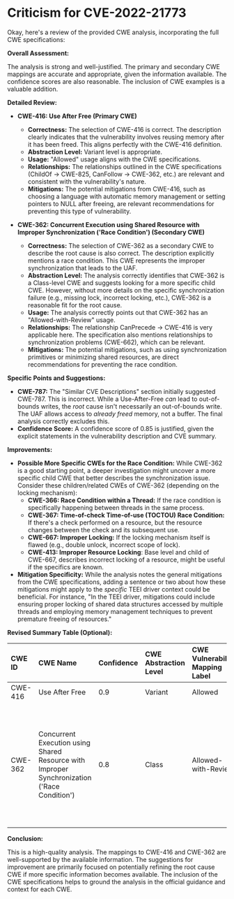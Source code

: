 # Criticism for CVE-2022-21773

Okay, here's a review of the provided CWE analysis, incorporating the full CWE specifications:

**Overall Assessment:**

The analysis is strong and well-justified. The primary and secondary CWE mappings are accurate and appropriate, given the information available. The confidence scores are also reasonable. The inclusion of CWE examples is a valuable addition.

**Detailed Review:**

*   **CWE-416: Use After Free (Primary CWE)**

    *   **Correctness:**  The selection of CWE-416 is correct. The description clearly indicates that the vulnerability involves reusing memory after it has been freed. This aligns perfectly with the CWE-416 definition.
    *   **Abstraction Level:** Variant level is appropriate.
    *   **Usage:**  "Allowed" usage aligns with the CWE specifications.
    *   **Relationships:**  The relationships outlined in the CWE specifications (ChildOf -> CWE-825, CanFollow -> CWE-362, etc.) are relevant and consistent with the vulnerability's nature.
    *   **Mitigations:**  The potential mitigations from CWE-416, such as choosing a language with automatic memory management or setting pointers to NULL after freeing, are relevant recommendations for preventing this type of vulnerability.
*   **CWE-362: Concurrent Execution using Shared Resource with Improper Synchronization ('Race Condition') (Secondary CWE)**

    *   **Correctness:** The selection of CWE-362 as a secondary CWE to describe the root cause is also correct. The description explicitly mentions a race condition. This CWE represents the improper synchronization that leads to the UAF.
    *   **Abstraction Level:** The analysis correctly identifies that CWE-362 is a Class-level CWE and suggests looking for a more specific child CWE.  However, without more details on the specific synchronization failure (e.g., missing lock, incorrect locking, etc.), CWE-362 is a reasonable fit for the root cause.
    *   **Usage:** The analysis correctly points out that CWE-362 has an "Allowed-with-Review" usage.
    *   **Relationships:** The relationship CanPrecede -> CWE-416 is very applicable here.  The specification also mentions relationships to synchronization problems (CWE-662), which can be relevant.
    *   **Mitigations:** The potential mitigations, such as using synchronization primitives or minimizing shared resources, are direct recommendations for preventing the race condition.

**Specific Points and Suggestions:**

*   **CWE-787:** The "Similar CVE Descriptions" section initially suggested CWE-787. This is incorrect. While a Use-After-Free *can* lead to out-of-bounds writes, the *root* cause isn't necessarily an out-of-bounds write. The UAF allows access to *already freed* memory, not a buffer. The final analysis correctly excludes this.
*   **Confidence Score:**  A confidence score of 0.85 is justified, given the explicit statements in the vulnerability description and CVE summary.

**Improvements:**

*   **Possible More Specific CWEs for the Race Condition:** While CWE-362 is a good starting point, a deeper investigation might uncover a more specific child CWE that better describes the synchronization issue. Consider these children/related CWEs of CWE-362 (depending on the locking mechanism):
    *   **CWE-366: Race Condition within a Thread:** If the race condition is specifically happening between threads in the same process.
    *   **CWE-367: Time-of-check Time-of-use (TOCTOU) Race Condition:** If there's a check performed on a resource, but the resource changes between the check and its subsequent use.
    *   **CWE-667: Improper Locking:** If the locking mechanism itself is flawed (e.g., double unlock, incorrect scope of lock).
    *   **CWE-413: Improper Resource Locking**: Base level and child of CWE-667, describes incorrect locking of a resource, might be useful if the specifics are known.
*   **Mitigation Specificity:** While the analysis notes the general mitigations from the CWE specifications, adding a sentence or two about how these mitigations might apply to the *specific* TEEI driver context could be beneficial.  For instance, "In the TEEI driver, mitigations could include ensuring proper locking of shared data structures accessed by multiple threads and employing memory management techniques to prevent premature freeing of resources."

**Revised Summary Table (Optional):**

| CWE ID  | CWE Name                                                                                                 | Confidence | CWE Abstraction Level | CWE Vulnerability Mapping Label | CWE-Vulnerability Mapping Notes                                                                                                                                                                                                                  |
| :------ | :--------------------------------------------------------------------------------------------------------- | :--------- | :---------------------- | :-------------------------------- | :--------------------------------------------------------------------------------------------------------------------------------------------------------------------------------------------------------------------------------------------- |
| CWE-416 | Use After Free                                                                                             | 0.9        | Variant               | Allowed                          | Primary CWE                                                                                                                                                                                                                              |
| CWE-362 | Concurrent Execution using Shared Resource with Improper Synchronization ('Race Condition') | 0.8        | Class                   | Allowed-with-Review                         | Secondary CWE - Consider if a more specific child of CWE-362 (e.g., CWE-366, CWE-667, CWE-413) applies based on the details of the synchronization failure.                                                                                                                                 |

**Conclusion:**

This is a high-quality analysis. The mappings to CWE-416 and CWE-362 are well-supported by the available information. The suggestions for improvement are primarily focused on potentially refining the root cause CWE if more specific information becomes available. The inclusion of the CWE specifications helps to ground the analysis in the official guidance and context for each CWE.